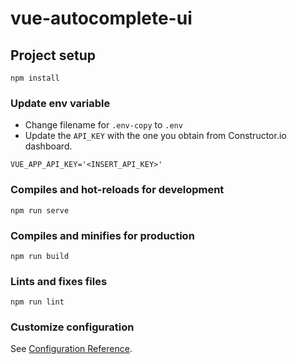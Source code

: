 # vue-autocomplete-ui

## Project setup
```
npm install
```

### Update env variable
* Change filename for `.env-copy` to `.env`
* Update the `API_KEY` with the one you obtain from Constructor.io dashboard.
```
VUE_APP_API_KEY='<INSERT_API_KEY>'
```

### Compiles and hot-reloads for development
```
npm run serve
```

### Compiles and minifies for production
```
npm run build
```

### Lints and fixes files
```
npm run lint
```

### Customize configuration
See [Configuration Reference](https://cli.vuejs.org/config/).
